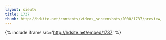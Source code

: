 ```yaml
---
layout: sieutv
title: 1737
thumb: http://hdsite.net/contents/videos_screenshots/1000/1737/preview_360p.mp4.jpg
---
```

{% include iframe src='http://hdsite.net/embed/1737' %}
 
